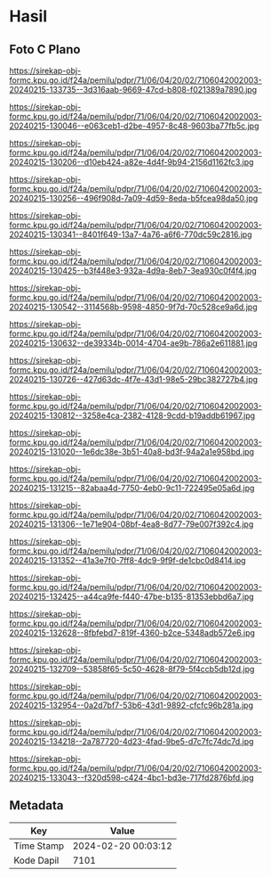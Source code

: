 # Hasil

## Foto C Plano

https://sirekap-obj-formc.kpu.go.id/f24a/pemilu/pdpr/71/06/04/20/02/7106042002003-20240215-133735--3d316aab-9669-47cd-b808-f021389a7890.jpg

https://sirekap-obj-formc.kpu.go.id/f24a/pemilu/pdpr/71/06/04/20/02/7106042002003-20240215-130046--e063ceb1-d2be-4957-8c48-9603ba77fb5c.jpg

https://sirekap-obj-formc.kpu.go.id/f24a/pemilu/pdpr/71/06/04/20/02/7106042002003-20240215-130206--d10eb424-a82e-4d4f-9b94-2156d1162fc3.jpg

https://sirekap-obj-formc.kpu.go.id/f24a/pemilu/pdpr/71/06/04/20/02/7106042002003-20240215-130256--496f908d-7a09-4d59-8eda-b5fcea98da50.jpg

https://sirekap-obj-formc.kpu.go.id/f24a/pemilu/pdpr/71/06/04/20/02/7106042002003-20240215-130341--8401f649-13a7-4a76-a6f6-770dc59c2816.jpg

https://sirekap-obj-formc.kpu.go.id/f24a/pemilu/pdpr/71/06/04/20/02/7106042002003-20240215-130425--b3f448e3-932a-4d9a-8eb7-3ea930c0f4f4.jpg

https://sirekap-obj-formc.kpu.go.id/f24a/pemilu/pdpr/71/06/04/20/02/7106042002003-20240215-130542--3114568b-9598-4850-9f7d-70c528ce9a6d.jpg

https://sirekap-obj-formc.kpu.go.id/f24a/pemilu/pdpr/71/06/04/20/02/7106042002003-20240215-130632--de39334b-0014-4704-ae9b-786a2e611881.jpg

https://sirekap-obj-formc.kpu.go.id/f24a/pemilu/pdpr/71/06/04/20/02/7106042002003-20240215-130726--427d63dc-4f7e-43d1-98e5-29bc382727b4.jpg

https://sirekap-obj-formc.kpu.go.id/f24a/pemilu/pdpr/71/06/04/20/02/7106042002003-20240215-130812--3258e4ca-2382-4128-9cdd-b19addb61967.jpg

https://sirekap-obj-formc.kpu.go.id/f24a/pemilu/pdpr/71/06/04/20/02/7106042002003-20240215-131020--1e6dc38e-3b51-40a8-bd3f-94a2a1e958bd.jpg

https://sirekap-obj-formc.kpu.go.id/f24a/pemilu/pdpr/71/06/04/20/02/7106042002003-20240215-131215--82abaa4d-7750-4eb0-9c11-722495e05a6d.jpg

https://sirekap-obj-formc.kpu.go.id/f24a/pemilu/pdpr/71/06/04/20/02/7106042002003-20240215-131306--1e71e904-08bf-4ea8-8d77-79e007f392c4.jpg

https://sirekap-obj-formc.kpu.go.id/f24a/pemilu/pdpr/71/06/04/20/02/7106042002003-20240215-131352--41a3e7f0-7ff8-4dc9-9f9f-de1cbc0d8414.jpg

https://sirekap-obj-formc.kpu.go.id/f24a/pemilu/pdpr/71/06/04/20/02/7106042002003-20240215-132425--a44ca9fe-f440-47be-b135-81353ebbd6a7.jpg

https://sirekap-obj-formc.kpu.go.id/f24a/pemilu/pdpr/71/06/04/20/02/7106042002003-20240215-132628--8fbfebd7-819f-4360-b2ce-5348adb572e6.jpg

https://sirekap-obj-formc.kpu.go.id/f24a/pemilu/pdpr/71/06/04/20/02/7106042002003-20240215-132709--53858f65-5c50-4628-8f79-5f4ccb5db12d.jpg

https://sirekap-obj-formc.kpu.go.id/f24a/pemilu/pdpr/71/06/04/20/02/7106042002003-20240215-132954--0a2d7bf7-53b6-43d1-9892-cfcfc96b281a.jpg

https://sirekap-obj-formc.kpu.go.id/f24a/pemilu/pdpr/71/06/04/20/02/7106042002003-20240215-134218--2a787720-4d23-4fad-9be5-d7c7fc74dc7d.jpg

https://sirekap-obj-formc.kpu.go.id/f24a/pemilu/pdpr/71/06/04/20/02/7106042002003-20240215-133043--f320d598-c424-4bc1-bd3e-717fd2876bfd.jpg


## Metadata

| Key        | Value               |
| ---------- | ------------------- |
| Time Stamp | 2024-02-20 00:03:12 |
| Kode Dapil | 7101                |



